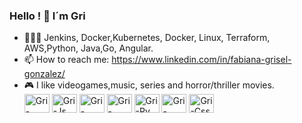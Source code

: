 ### Hello ! 👋 I´m Gri 

- 👩🏻‍💻 Jenkins, Docker,Kubernetes, Docker, Linux, Terraform, AWS,Python, Java,Go, Angular.
- 📫 How to reach me: https://www.linkedin.com/in/fabiana-grisel-gonzalez/
- 🎮 I like videogames,music, series and horror/thriller movies.
  <div>
    <img align= "center" alt="Gri-Java" height="30" width="40" src="https://cdn.jsdelivr.net/gh/devicons/devicon/icons/java/java-plain.svg">
    <img align= "center" alt="Gri-Js" height="30" width="40" src="https://cdn.jsdelivr.net/gh/devicons/devicon/icons/javascript/javascript-original.svg">
    <img align= "center" alt="Gri-Node" height="30" width="40" src= "https://cdn.jsdelivr.net/gh/devicons/devicon/icons/nodejs/nodejs-original-wordmark.svg">
    <img align= "center" alt="Gri-React" height="30" width="40" src="https://cdn.jsdelivr.net/gh/devicons/devicon/icons/react/react-original.svg">
    <img align= "center" alt="Gri-Py" height="30" width="40" src="https://cdn.jsdelivr.net/gh/devicons/devicon/icons/python/python-original.svg">
    <img align= "center" alt="Gri-Html" height="30" width="40" src="https://cdn.jsdelivr.net/gh/devicons/devicon/icons/html5/html5-original.svg">
    <img align= "center" alt="Gri-Css" height="30" width="40" src="https://cdn.jsdelivr.net/gh/devicons/devicon/icons/css3/css3-plain.svg">
  </div>

